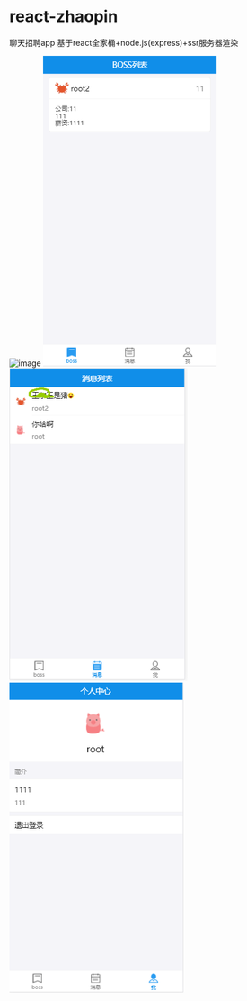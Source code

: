 # react-zhaopin
聊天招聘app 基于react全家桶+node.js(express)+ssr服务器渲染





![image](https://github.com/banshengua/react-zhaopin/raw/master/zhaopin/image/l.png)
![image](https://github.com/banshengua/react-zhaopin/raw/master/zhaopin/image/2.png)
![image](https://github.com/banshengua/react-zhaopin/raw/master/zhaopin/image/3.png)
![image](https://github.com/banshengua/react-zhaopin/raw/master/zhaopin/image/4.png)
